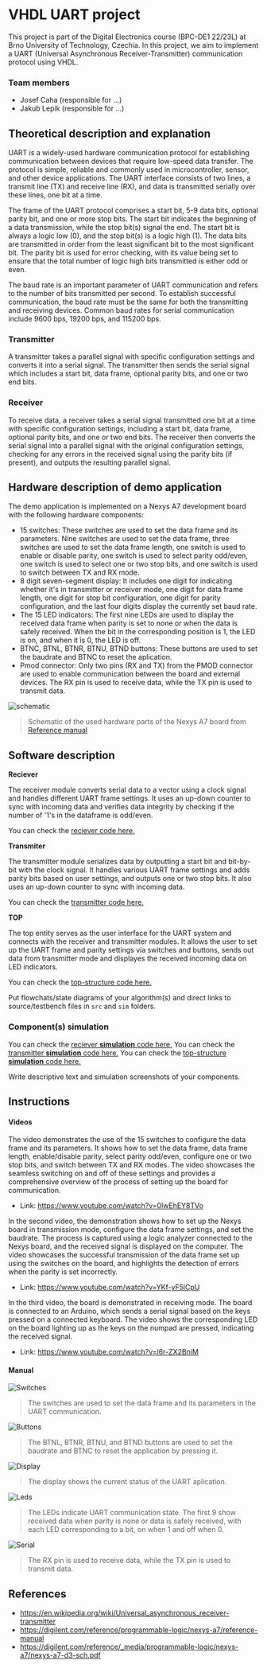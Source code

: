 # VHDL UART project

This project is part of the Digital Electronics course (BPC-DE1 22/23L) at Brno University of Technology, Czechia. In this project, we aim to implement a UART (Universal Asynchronous Receiver-Transmitter) communication protocol using VHDL.

### Team members

* Josef Caha    (responsible for ...)
* Jakub Lepík   (responsible for ...)

## Theoretical description and explanation

UART is a widely-used hardware communication protocol for establishing communication between devices that require low-speed data transfer. The protocol is simple, reliable and commonly used in microcontroller, sensor, and other device applications. The UART interface consists of two lines, a transmit line (TX) and receive line (RX), and data is transmitted serially over these lines, one bit at a time.

The frame of the UART protocol comprises a start bit, 5-9 data bits, optional parity bit, and one or more stop bits. The start bit indicates the beginning of a data transmission, while the stop bit(s) signal the end. The start bit is always a logic low (0), and the stop bit(s) is a logic high (1). The data bits are transmitted in order from the least significant bit to the most significant bit. The parity bit is used for error checking, with its value being set to ensure that the total number of logic high bits transmitted is either odd or even.

The baud rate is an important parameter of UART communication and refers to the number of bits transmitted per second. To establish successful communication, the baud rate must be the same for both the transmitting and receiving devices. Common baud rates for serial communication include 9600 bps, 19200 bps, and 115200 bps.

### Transmitter

A transmitter takes a parallel signal with specific configuration settings and converts it into a serial signal. The transmitter then sends the serial signal which includes a start bit, data frame, optional parity bits, and one or two end bits.

### Receiver

To receive data, a receiver takes a serial signal transmitted one bit at a time with specific configuration settings, including a start bit, data frame, optional parity bits, and one or two end bits. The receiver then converts the serial signal into a parallel signal with the original configuration settings, checking for any errors in the received signal using the parity bits (if present), and outputs the resulting parallel signal.

## Hardware description of demo application

The demo application is implemented on a Nexys A7 development board with the following hardware components:

- 15 switches: These switches are used to set the data frame and its parameters. Nine switches are used to set the data frame, three switches are used to set the data frame length, one switch is used to enable or disable parity, one switch is used to select parity odd/even, one switch is used to select one or two stop bits, and one switch is used to switch between TX and RX mode.
- 8 digit seven-segment display: It includes one digit for indicating whether it's in transmitter or receiver mode, one digit for data frame length, one digit for stop bit configuration, one digit for parity configuration, and the last four digits display the currently set baud rate.
- The 15 LED indicators: The first nine LEDs are used to display the received data frame when parity is set to none or when the data is safely received. When the bit in the corresponding position is 1, the LED is on, and when it is 0, the LED is off.
- BTNC, BTNL, BTNR, BTNU, BTND buttons: These buttons are used to set the baudrate and BTNC to reset the aplication.
- Pmod connector: Only two pins (RX and TX) from the PMOD connector are used to enable communication between the board and external devices. The RX pin is used to receive data, while the TX pin is used to transmit data.

![schematic](images/schematic.png "Schematic")

> Schematic of the used hardware parts of the Nexys A7 board from [Reference manual](https://digilent.com/reference/programmable-logic/nexys-a7/reference-manual)

## Software description

**Reciever**

The receiver module converts serial data to a vector using a clock signal and handles different UART frame settings. It uses an up-down counter to sync with incoming data and verifies data integrity by checking if the number of '1's in the dataframe is odd/even.

You can check the [reciever code here.](https://github.com/kubikulek231/de1-project/blob/master/UART/UART/UART.srcs/sources_1/new/receiver.vhd)

**Transmiter**

The transmitter module serializes data by outputting a start bit and bit-by-bit with the clock signal. It handles various UART frame settings and adds parity bits based on user settings, and outputs one or two stop bits. It also uses an up-down counter to sync with incoming data.

You can check the [transmitter code here.](https://github.com/kubikulek231/de1-project/blob/master/UART/UART/UART.srcs/sources_1/new/transmitter.vhd)

**TOP**

The top entity serves as the user interface for the UART system and connects with the receiver and transmitter modules. It allows the user to set up the UART frame and parity settings via switches and buttons, sends out data from transmitter mode and displayes the received incoming data on LED indicators.

You can check the [top-structure code here.](https://github.com/kubikulek231/de1-project/blob/master/UART/UART/UART.srcs/sources_1/new/top.vhd)


Put flowchats/state diagrams of your algorithm(s) and direct links to source/testbench files in `src` and `sim` folders. 

### Component(s) simulation

You can check the [reciever **simulation** code here.](https://github.com/kubikulek231/de1-project/blob/master/UART/UART/UART.srcs/sim_1/new/tb_receiver.vhd)
You can check the [transmitter **simulation** code here.](https://github.com/kubikulek231/de1-project/blob/master/UART/UART/UART.srcs/sim_1/new/tb_transmitter.vhd)
You can check the [top-structure **simulation** code here.](https://github.com/kubikulek231/de1-project/blob/master/UART/UART/UART.srcs/sim_1/new/tb_top.vhd)

Write descriptive text and simulation screenshots of your components.

## Instructions

#### Videos
The video demonstrates the use of the 15 switches to configure the data frame and its parameters. It shows how to set the data frame, data frame length, enable/disable parity, select parity odd/even, configure one or two stop bits, and switch between TX and RX modes. The video showcases the seamless switching on and off of these settings and provides a comprehensive overview of the process of setting up the board for communication.
- Link: https://www.youtube.com/watch?v=0lwEhEY8TVo

In the second video, the demonstration shows how to set up the Nexys board in transmission mode, configure the data frame settings, and set the baudrate. The process is captured using a logic analyzer connected to the Nexys board, and the received signal is displayed on the computer. The video showcases the successful transmission of the data frame set up using the switches on the board, and highlights the detection of errors when the parity is set incorrectly.
- Link: https://www.youtube.com/watch?v=YKf-yF5lCpU

In the third video, the board is demonstrated in receiving mode. The board is connected to an Arduino, which sends a serial signal based on the keys pressed on a connected keyboard. The video shows the corresponding LED on the board lighting up as the keys on the numpad are pressed, indicating the received signal.
- Link: https://www.youtube.com/watch?v=l6r-ZX2BniM

#### Manual
![Switches](images/switches.png "Switches")
> The switches are used to set the data frame and its parameters in the UART communication.

![Buttons](images/buttons.png "Buttons")
> The BTNL, BTNR, BTNU, and BTND buttons are used to set the baudrate and BTNC to reset the application by pressing it.

![Display](images/display.png "Display")
> The display shows the current status of the UART aplication.

![Leds](images/leds.png "Leds")
> The LEDs indicate UART communication state. The first 9 show received data when parity is none or data is safely received, with each LED corresponding to a bit, on when 1 and off when 0.

![Serial](images/serial.png "Serial")
> The RX pin is used to receive data, while the TX pin is used to transmit data.

## References

- https://en.wikipedia.org/wiki/Universal_asynchronous_receiver-transmitter
- https://digilent.com/reference/programmable-logic/nexys-a7/reference-manual
- https://digilent.com/reference/_media/programmable-logic/nexys-a7/nexys-a7-d3-sch.pdf
